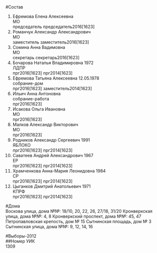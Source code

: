 #Состав  
1. Ефремова Елена Алексеевна  
    МО  
    председатель председатель2016[1623]  
2. Романчук Александр Александрович  
    МО  
    заместитель заместитель2016[1623]  
3. Сомина Анна Вадимовна  
    МО  
    секретарь секретарь2016[1623]  
4. Бочарова Наталья Владимировна 1972  
    ЛДПР  
    прг2016[1623] прг2014[1623]  
5. Ефремова Татьяна Алексеевна 12.05.1978  
    собрание-дом  
    прг2016[1623] заместитель2014[1623]  
6. Ильич Анна Антоновна  
    собрание-работа  
    прг2016[1623]  
7. Исакова Ольга Ивановна  
    МО  
    прг2016[1623]  
8. Малков Александр Викторович  
    МО  
    прг2016[1623]  
9. Родников Александр Сергеевич 1991  
    ЯБЛОКО  
    прг2016[1623] прг2014[1623]  
10. Саватеев Андрей Александрович 1967  
    ЕР  
    прг2016[1623] прг2014[1623]  
11. Храмченкова Анна-Мария Леонидовна 1984  
    СР  
    прг2016[1623] прг2014[1623]  
12. Цыганков Дмитрий Анатольевич 1971  
    КПРФ  
    прг2016[1623] прг2014[1623]  
  
#Дома  
Воскова улица, дома №№: 18/10, 20, 22, 26, 27/18, 31/20 Кронверкская улица, дома №№: 4, 8 Кронверкский проспект, дома №№: 45, 47 Петропавловская крепость, дом № 15 Сытнинская площадь, дом № 3 Сытнинская улица, дома №№: 9, 12, 14, 16  
  
#Выборы-2012  
##Номер УИК  
1309  
